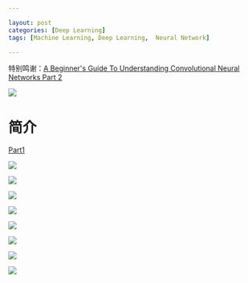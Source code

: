 ```yaml
---

layout: post
categories: [Deep Learning]
tags: [Machine Learning, Deep Learning,  Neural Network]

---
```


特别鸣谢：[A Beginner's Guide To Understanding Convolutional Neural Networks Part 2](https://adeshpande3.github.io/adeshpande3.github.io/A-Beginner's-Guide-To-Understanding-Convolutional-Neural-Networks-Part-2/)

![](http://ope2etmx1.bkt.clouddn.com/Cover2nd.png)

# 简介

[Part1]()




![](http://ope2etmx1.bkt.clouddn.com/Stride1.png)

![](http://ope2etmx1.bkt.clouddn.com/Stride2.png)


![](http://ope2etmx1.bkt.clouddn.com/Pad.png)

![](http://ope2etmx1.bkt.clouddn.com/ZeroPad.png)

![](http://ope2etmx1.bkt.clouddn.com/Output.png)

![](http://ope2etmx1.bkt.clouddn.com/MaxPool.png)

![](http://ope2etmx1.bkt.clouddn.com/Localization.png)

![](http://ope2etmx1.bkt.clouddn.com/Detection.png)
